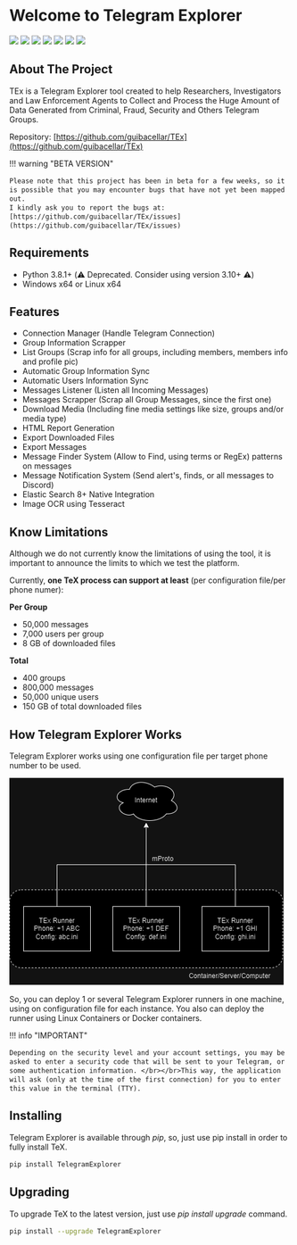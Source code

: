 # Welcome to Telegram Explorer

[![](https://img.shields.io/github/last-commit/guibacellar/TEx)](https://github.com/guibacellar/TEx/tree/main)
[![](https://img.shields.io/github/languages/code-size/guibacellar/TEx)](https://github.com/guibacellar/TEx/tree/main)
[![](https://img.shields.io/badge/Python-3.8+-green.svg)](https://www.python.org/downloads/) 
[![](https://github.com/guibacellar/TEx/actions/workflows/cy.yml/badge.svg?branch=main)](https://github.com/guibacellar/TEx/actions/workflows/cy.yml)
[![](https://telegramexplorer.readthedocs.io/en/latest/?badge=latest)](https://telegramexplorer.readthedocs.io/en/latest/)
[![](https://img.shields.io/badge/maintainer-Th3%200bservator-blue)](https://theobservator.net/)
![](https://img.shields.io/github/v/release/guibacellar/TeX)

<!-- ABOUT THE PROJECT -->
## About The Project

TEx is a Telegram Explorer tool created to help Researchers, Investigators and Law Enforcement Agents to Collect and Process the Huge Amount of Data Generated from Criminal, Fraud, Security and Others Telegram Groups.

Repository: [https://github.com/guibacellar/TEx](https://github.com/guibacellar/TEx)

!!! warning "BETA VERSION"
    
    Please note that this project has been in beta for a few weeks, so it is possible that you may encounter bugs that have not yet been mapped out.
    I kindly ask you to report the bugs at: [https://github.com/guibacellar/TEx/issues](https://github.com/guibacellar/TEx/issues)

<!-- REQUIREMENTS -->
## Requirements
- Python 3.8.1+ (⚠️ Deprecated. Consider using version 3.10+ ⚠️)
- Windows x64 or Linux x64

<!-- FEATURES -->
## Features
- Connection Manager (Handle Telegram Connection)
- Group Information Scrapper
- List Groups (Scrap info for all groups, including members, members info and profile pic)
- Automatic Group Information Sync
- Automatic Users Information Sync
- Messages Listener (Listen all Incoming Messages)
- Messages Scrapper (Scrap all Group Messages, since the first one)
- Download Media (Including fine media settings like size, groups and/or media type)
- HTML Report Generation
- Export Downloaded Files
- Export Messages
- Message Finder System (Allow to Find, using terms or RegEx) patterns on messages
- Message Notification System (Send alert's, finds, or all messages to Discord)
- Elastic Search 8+ Native Integration
- Image OCR using Tesseract

<!-- LIMITATIONS -->
## Know Limitations

Although we do not currently know the limitations of using the tool, it is important to announce the limits to which we test the platform.

Currently, **one TeX process can support at least** (per configuration file/per phone numer):

**Per Group**

- 50,000 messages
- 7,000 users per group
- 8 GB of downloaded files

**Total**

- 400 groups
- 800,000 messages
- 50,000 unique users
- 150 GB of total downloaded files

<!-- HOW WORKS -->
## How Telegram Explorer Works
Telegram Explorer works using one configuration file per target phone number to be used. 

![how_text_works.png](media/how_text_works.png)

So, you can deploy 1 or several Telegram Explorer runners in one machine, using on configuration file for each instance. You also can deploy the runner using Linux Containers or Docker containers.

!!! info "IMPORTANT"
    
    Depending on the security level and your account settings, you may be asked to enter a security code that will be sent to your Telegram, or some authentication information. </br></br>This way, the application will ask (only at the time of the first connection) for you to enter this value in the terminal (TTY).

<!-- INSTALLING -->
## Installing
Telegram Explorer is available through *pip*, so, just use pip install in order to fully install TeX.

```bash
pip install TelegramExplorer
```

<!-- Upgrading -->
## Upgrading
To upgrade TeX to the latest version, just use *pip install upgrade* command.

```bash
pip install --upgrade TelegramExplorer
```
